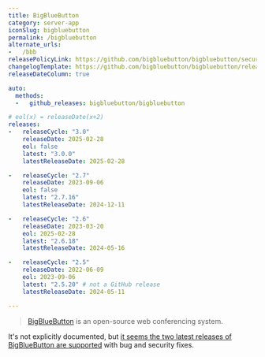 ```yaml
---
title: BigBlueButton
category: server-app
iconSlug: bigbluebutton
permalink: /bigbluebutton
alternate_urls:
-   /bbb
releasePolicyLink: https://github.com/bigbluebutton/bigbluebutton/security
changelogTemplate: https://github.com/bigbluebutton/bigbluebutton/releases/tag/v__LATEST__
releaseDateColumn: true

auto:
  methods:
  -   github_releases: bigbluebutton/bigbluebutton

# eol(x) = releaseDate(x+2)
releases:
-   releaseCycle: "3.0"
    releaseDate: 2025-02-28
    eol: false
    latest: "3.0.0"
    latestReleaseDate: 2025-02-28

-   releaseCycle: "2.7"
    releaseDate: 2023-09-06
    eol: false
    latest: "2.7.16"
    latestReleaseDate: 2024-12-11

-   releaseCycle: "2.6"
    releaseDate: 2023-03-20
    eol: 2025-02-28
    latest: "2.6.18"
    latestReleaseDate: 2024-05-16

-   releaseCycle: "2.5"
    releaseDate: 2022-06-09
    eol: 2023-09-06
    latest: "2.5.20" # not a GitHub release
    latestReleaseDate: 2024-05-11

---
```


> [BigBlueButton](https://bigbluebutton.org/) is an open-source web conferencing system.

It's not explicitly documented, but [it seems the two latest releases of BigBlueButton are supported](https://groups.google.com/g/bigbluebutton-dev/c/Nj1_U797q2c)
with bug and security fixes.

